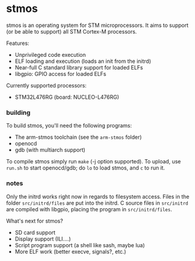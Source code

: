 # stmos

stmos is an operating system for STM microprocessors. It aims to support (or be able to support) all STM Cortex-M processors.  
  
Features:  
* Unprivileged code execution
* ELF loading and execution (loads an init from the initrd)
* Near-full C standard library support for loaded ELFs
* libgpio: GPIO access for loaded ELFs
  
Currently supported processors:
* STM32L476RG (board: NUCLEO-L476RG)
  
### building  
To build stmos, you'll need the following programs:  
* The arm-stmos toolchain (see the ```arm-stmos``` folder)
* openocd
* gdb (with multiarch support)
  
To compile stmos simply run ```make``` (-j option supported). To upload, use ```run.sh``` to start openocd/gdb; do ```lo``` to load stmos, and ```c``` to run it.  
  
### notes
Only the initrd works right now in regards to filesystem access. Files in the folder ```src/initrd/files``` are put into the initrd. C source files in ```src/initrd``` are compiled with libgpio, placing the program in ```src/initrd/files```.  
  
What's next for stmos?  
* SD card support
* Display support (ILI....)
* Script program support (a shell like sash, maybe lua)
* More ELF work (better execve, signals?, etc.)
